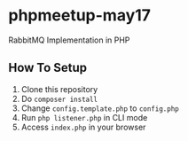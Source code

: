# phpmeetup-may17
RabbitMQ Implementation in PHP


## How To Setup
1. Clone this repository
2. Do `composer install`
3. Change `config.template.php` to `config.php`
4. Run `php listener.php` in CLI mode
5. Access `index.php` in your browser
